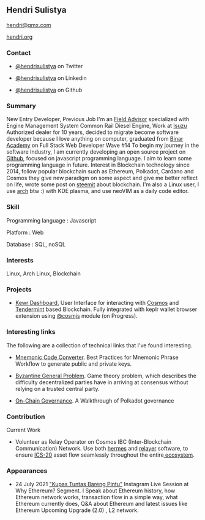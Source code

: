 ## Hendri Sulistya

<hendri@gmx.com>

[hendri.org](http://hendri.org)

### Contact

- [@hendrisulistya](https://twitter.com/hendrisulistya) on Twitter

- [@hendrisulistya](https://www.linkedin.com/in/hendrisulistya) on Linkedin

- [@hendrisulistya](https://github.com/hendrisulistya) on Github

### Summary

New Entry Developer, Previous Job I'm an [Field Advisor](https://astraisuzu.co.id/aftersales-service-and-program/) specialized with Engine Management System Common Rail Diesel Engine, Work at [Isuzu](https://isuzu-astra.com/) Authorized dealer for 10 years, decided to migrate become software developer because I love anything on computer, graduated from [Binar Academy](https://www.binaracademy.com) on Full Stack Web Developer Wave #14 To begin my journey in the software Industry, I am currently developing an open source project on [Github](https://github.com/hendrisulistya), focused on javascript programming language. I aim to learn some programming language in future. Interest in Blockchain technology since 2014, follow popular blockchain such as Ethereum, Polkadot, Cardano and Cosmos they give new paradigm on some aspect and give me better reflect on life, wrote some post on [steemit](https://steemit.com/@hendri.sulistya) about blockchain. I'm also a Linux user, I use [arch](https://archlinux.org/) btw :) with KDE plasma, and use neoVIM as a daily code editor.

### Skill

Programming language : Javascript

Platform : Web

Database : SQL, noSQL

### Interests

Linux, Arch Linux, Blockchain

### Projects

- [Kewr Dashboard.](https://github.com/hendrisulistya/kewr-dashboard) User Interface for interacting with [Cosmos](https://cosmos.network/) and [Tendermint](https://tendermint.com/) based Blockchain. Fully integrated with keplr wallet browser extension using [@cosmjs](https://github.com/cosmos/cosmjs) module (on Progress).

### Interesting links

The following are a collection of technical links that I've found interesting.

- [Mnemonic Code Converter](https://iancoleman.io/bip39/). Best Practices for Mnemonic Phrase Workflow to generate public and private keys.

- [Byzantine General Problem](https://lamport.azurewebsites.net/pubs/byz.pdf). Game theory problem, which describes the difficulty decentralized parties have in arriving at consensus without relying on a trusted central party.

- [On-Chain Governance](https://www.youtube.com/watch?v=o8sAhDY6IyY). A Walkthrough of Polkadot governance

### Contribution

Current Work

- Volunteer as Relay Operator on Cosmos IBC (Inter-Blockchain Communication) Network. Use both [hermes](https://github.com/informalsystems/hermes) and [relayer](https://github.com/cosmos/relayer) software, to ensure [ICS-20](https://github.com/cosmos/ibc/blob/main/spec/app/ics-020-fungible-token-transfer/README.md) asset flow seamlessly throughout the entire[ ecosystem](https://mapofzones.com/home?columnKey=ibcVolume&period=24h).

### Appearances

- 24 July 2021 ["Kupas Tuntas Bareng Pintu"](https://www.instagram.com/tv/CRtfgE6n2a9/?utm_source=ig_web_button_share_sheet) Instagram Live Session at Why Ethereum? Segment. I Speak about Ethereum history, how Ethereum network works, transaction flow in a simple way, what Ethereum currently does, Q&A about Ethereum and latest issues like Ethereum Upcoming Upgrade (2.0) , L2 network.
